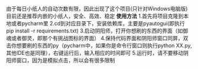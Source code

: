 由于每日小纸人的自动次数有限，因此出现了这个项目(只针对Windows电脑版)
目前还是推荐内嵌的小纸人，安全、高效、稳定
**使用方法**
1.首先将项目克隆到本地或者pycharm里
2.cd到对应目录下，安装依赖库，主要是pyautogui(即执行 pip install -r requirements.txt)
3.启动阴阳师，打开你想刷的东西的界面（如御魂或者御灵，即那个有挑战图标的界面）
4.保持代码界面和阴阳师窗口同屏，双击你想要刷的东西的py（pycharm中，如果你是命令行窗口则执行python XX.py,其他IDE也是同理），右键运行后，输入相应的时间即可
5.运行时，请不要移动阴阳师窗口，因为是模拟点击，所以会有很多限制